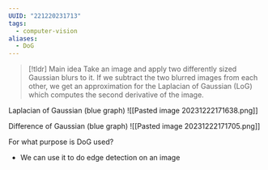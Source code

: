 ```yaml
---
UUID: "221220231713"
tags:
  - computer-vision
aliases:
  - DoG
---
```

> [!tldr] Main idea
> Take an image and apply two differently sized Gaussian blurs to it. If we subtract the two blurred images from each other, we get an approximation for the Laplacian of Gaussian (LoG) which computes the second derivative of the image.

Laplacian of Gaussian (blue graph)
![[Pasted image 20231222171638.png]]

Difference of Gaussian (blue graph)
![[Pasted image 20231222171705.png]]

For what purpose is DoG used?
- We can use it to do edge detection on an image